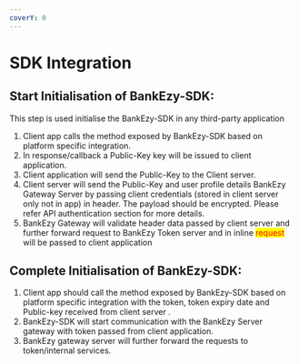 ```yaml
---
coverY: 0
---
```


# SDK Integration

## Start Initialisation of BankEzy-SDK:&#x20;

This step is used initialise the BankEzy-SDK in any third-party application&#x20;

1. Client app calls the method exposed by BankEzy-SDK based on platform specific integration.
2. In response/callback a Public-Key key will be issued to client application. &#x20;
3. Client application will send the Public-Key to the Client server. &#x20;
4. Client server will send the Public-Key and user profile details BankEzy Gateway Server by passing client credentials (stored in client server only not in app) in header. The payload should be encrypted. Please refer API authentication section for more details.
5. BankEzy Gateway will validate header data passed by client server and further forward request to BankEzy Token server and in inline <mark style="color:red;">request</mark> will be passed to client application&#x20;

## Complete Initialisation of BankEzy-SDK:&#x20;

1. Client app should call the method exposed by BankEzy-SDK based on platform specific integration with the token, token expiry date and Public-key received from client server .&#x20;
2. BankEzy-SDK will start communication with the BankEzy Server gateway with token passed from client application.&#x20;
3. BankEzy gateway server will further forward the requests to token/internal services.

